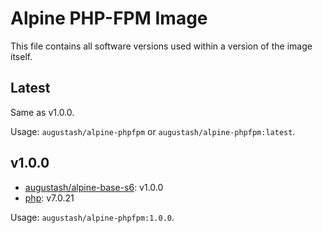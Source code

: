 # Alpine PHP-FPM Image

This file contains all software versions used within a version of the image itself.

## Latest

Same as v1.0.0.

Usage: `augustash/alpine-phpfpm` or `augustash/alpine-phpfpm:latest`.

## v1.0.0

- [augustash/alpine-base-s6](https://github.com/augustash/docker-alpine-base-s6): v1.0.0
- [php](http://www.php.net/): v7.0.21

Usage: `augustash/alpine-phpfpm:1.0.0`.
